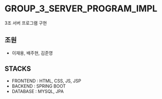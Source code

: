 # GROUP_3_SERVER_PROGRAM_IMPL
3조 서버 프로그램 구현

## 조원
- 이재용, 배주현, 김준영

## STACKS
- FRONTEND : HTML, CSS, JS, JSP
- BACKEND : SPRING BOOT
- DATABASE : MYSQL, JPA
